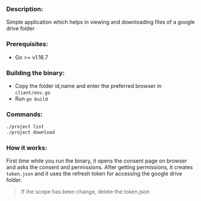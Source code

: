 
### Description:

  Simple application which helps in viewing and downloading files of a google drive folder

### Prerequisites:

- Go >= v1.16.7

### Building the binary:

- Copy the folder id,name and enter the preferred browser in `client/env.go`
- Run `go build`

### Commands:

```bash
./project list 
./project download

```

### How it works:

First time while you run the binary, it opens the consent page on browser and asks the consent and permissions. After getting permissions, it creates
`token.json` and it uses the refresh token for accessing the google drive folder.
> If the scope has been change, delete the token.json